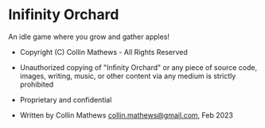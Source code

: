 # Inifinity Orchard

An idle game where you grow and gather apples!

* Copyright (C) Collin Mathews - All Rights Reserved

* Unauthorized copying of "Infinity Orchard" or any piece of source code, images, writing, music, or other content via any medium is strictly prohibited
* Proprietary and confidential
* Written by Collin Mathews <collin.mathews@gmail.com>, Feb 2023
